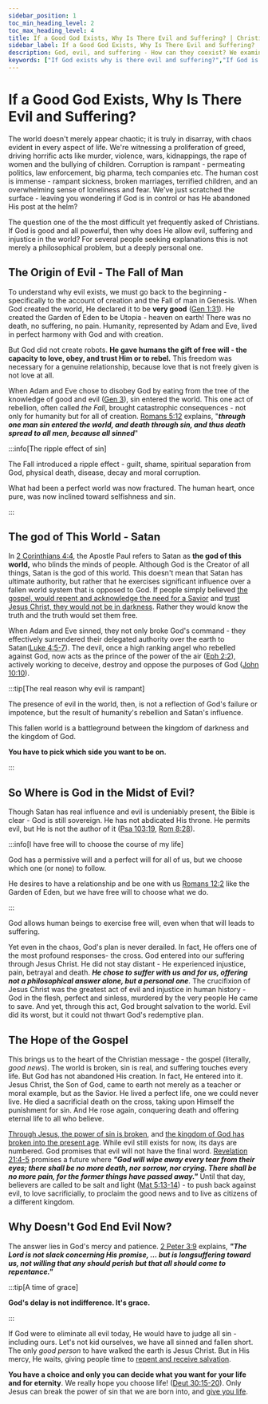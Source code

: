 ```yaml
---
sidebar_position: 1
toc_min_heading_level: 2
toc_max_heading_level: 4
title: If a Good God Exists, Why Is There Evil and Suffering? | Christian Apologetics
sidebar_label: If a Good God Exists, Why Is There Evil and Suffering?
description: God, evil, and suffering - How can they coexist? We examine the answer, exploring free will, the fall, and suffering's role in God's ultimate redemptive plan.
keywords: ["If God exists why is there evil and suffering?","If God is good and all powerful, why does He allow evil, suffering, and injustice in the world?","The problem of evil","Christian views on suffering","Free will and suffering","Biblical explanation of evil","God's plan for suffering","Why does God allow suffering?"]
---
```


# If a Good God Exists, Why Is There Evil and Suffering?

The world doesn't merely appear chaotic; it is truly in disarray, with chaos evident in every aspect of life. We're
witnessing a proliferation of greed, driving horrific acts like murder, violence, wars, kidnappings, the rape of women
and the bullying of children. Corruption is rampant - permeating politics, law enforcement, big pharma, tech companies etc.
The human cost is immense - rampant sickness, broken marriages, terrified children, and an overwhelming sense of
loneliness and fear. We've just scratched the surface - leaving you wondering if God is in control or has He abandoned His
post at the helm? 

The question one of the the most difficult yet frequently asked of Christians. If God is good and all powerful, then why
does He allow evil, suffering and injustice in the world? For several people seeking explanations this is not merely a
philosophical problem, but a deeply personal one.

## The Origin of Evil - The Fall of Man

To understand why evil exists, we must go back to the beginning - specifically to the account of creation and the Fall of man
in Genesis. When God created the world, He declared it to be **very good**
([Gen 1:31](https://www.biblegateway.com/passage/?search=Genesis%201%3A31&version=NKJV)). He created the Garden of Eden to be
Utopia - heaven on earth! There was no death, no suffering, no pain. Humanity, represented by Adam and Eve, lived in perfect
harmony with God and with creation.

But God did not create robots. **He gave humans the gift of free will - the capacity to love, obey, and trust Him or to rebel.**
This freedom was necessary for a genuine relationship, because love that is not freely given is not love at all.

When Adam and Eve chose to disobey God by eating from the tree of the knowledge of good and evil
([Gen 3](https://www.biblegateway.com/passage/?search=Genesis%203&version=NKJV)), sin entered the world. This one act of
rebellion, often called *the Fall*, brought catastrophic consequences - not only for humanity but for all of creation.
[Romans 5:12](https://www.biblegateway.com/passage/?search=romans%205%3A12&version=NKJV) explains, "***through one man sin
entered the world, and death through sin, and thus death spread to all men, because all sinned***"

:::info[The ripple effect of sin]

The Fall introduced a ripple effect - guilt, shame, spiritual separation from God, physical death, disease, decay
and moral corruption.

What had been a perfect world was now fractured. The human heart, once pure, was now inclined toward selfishness and sin.

:::

## The god of This World - Satan

In [2 Corinthians 4:4](https://www.biblegateway.com/passage/?search=2%20Corinthians%204%3A4&version=NKJV), the
Apostle Paul refers to Satan as **the god of this world,** who blinds the minds of people. Although God is the Creator
of all things, Satan is the god of this world. This doesn't mean that Satan has ultimate authority, but rather that
he exercises significant influence over a fallen world system that is opposed to God. If people simply believed [the
gospel, would repent and acknowledge the need for a Savior](../../jesus/because-he-lives/salvation-and-redemption.md)
and [trust Jesus Christ, they would not be in darkness](../../jesus/because-he-lives/i-can-face-tomorrow.md). Rather
they would know the truth and the truth would set them free.

When Adam and Eve sinned, they not only broke God's command - they effectively surrendered their delegated authority
over the earth to Satan([Luke 4:5-7](https://www.biblegateway.com/passage/?search=Luke%204%3A5-7&version=NKJV)).
The devil, once a high ranking angel who rebelled against God, now acts as the prince of the power of the air
([Eph 2:2](https://www.biblegateway.com/passage/?search=eph%202%3A2&version=NKJV)), actively working
to deceive, destroy and oppose the purposes of God
([John 10:10](https://www.biblegateway.com/passage/?search=john%2010%3A10&version=NKJV)).

:::tip[The real reason why evil is rampant]

The presence of evil in the world, then, is not a reflection of God's failure or impotence, but the result of humanity's
rebellion and Satan's influence. 

This fallen world is a battleground between the kingdom of darkness and the kingdom of God. 

**You have to pick which side you want to be on.**

:::

## So Where is God in the Midst of Evil?

Though Satan has real influence and evil is undeniably present, the Bible is clear - God is still sovereign. He
has not abdicated His throne. He permits evil, but He is not the author of it
([Psa 103:19](https://www.biblegateway.com/passage/?search=Psalm%20103%3A19&version=NKJV),
[Rom 8:28](https://www.biblegateway.com/passage/?search=Romans%208%3A28&version=NKJV)). 

:::info[I have free will to choose the course of my life]

God has a permissive will and a perfect will for all of us, but we choose which one (or none) to follow.

He desires to have a relationship and be one with us
[Romans 12:2](https://www.biblegateway.com/passage/?search=Romans%2012%3A2&version=NKJV) like the Garden of Eden,
but we have free will to choose what we do.

:::

God allows human beings to exercise free will, even when that will leads to suffering.

Yet even in the chaos, God's plan is never derailed. In fact, He offers one of the most profound responses- the cross.
God entered into our suffering through Jesus Christ. He did not stay distant - He experienced injustice, pain, betrayal
and death. ***He chose to suffer with us and for us, offering not a philosophical answer alone, but a personal one***.
The crucifixion of Jesus Christ was the greatest act of evil and injustice in human history - God in the flesh, perfect
and sinless, murdered by the very people He came to save. And yet, through this act, God brought salvation to the world.
Evil did its worst, but it could not thwart God's redemptive plan.

## The Hope of the Gospel

This brings us to the heart of the Christian message - the gospel (literally, *good news*). The world is broken,
sin is real, and suffering touches every life. But God has not abandoned His creation. In fact, He entered into it.
Jesus Christ, the Son of God, came to earth not merely as a teacher or moral example, but as the Savior.
He lived a perfect life, one we could never live. He died a sacrificial death on the cross, taking upon Himself the
punishment for sin. And He rose again, conquering death and offering eternal life to all who believe.

[Through Jesus, the power of sin is broken](../../jesus/because-he-lives/salvation-and-redemption.md), and
[the kingdom of God has broken into the present age](../../jesus/crediblilty/teachings-of-jesus.md#the-kingdom-of-god).
While evil still exists for now, its days are numbered. God promises that evil will not have the final word.
[Revelation 21:4-5](https://www.biblegateway.com/passage/?search=Rev%2021%3A4-5&version=NKJV) promises a future where
***"God will wipe away every tear from their eyes; there shall be no more death, nor sorrow, nor crying. There shall be no more pain, for the former things have passed away."*** Until that day, believers are called to be salt and light
([Mat 5:13-14](https://www.biblegateway.com/passage/?search=Mat%205%3A13-14&version=NKJV)) - to push back against
evil, to love sacrificially, to proclaim the good news and to live as citizens of a different kingdom.


## Why Doesn't God End Evil Now?

The answer lies in God's mercy and patience.
[2 Peter 3:9](https://www.biblegateway.com/passage/?search=2%20Peter%203%3A9&version=NKJV) explains,
***"The Lord is not slack concerning His promise, ... but is longsuffering toward us, not willing that any should
perish but that all should come to repentance."***

:::tip[A time of grace]

**God's delay is not indifference. It's grace.**

:::

If God were to eliminate all evil today, He would have to judge all sin - including ours. Let's not kid
ourselves, we have all sinned and fallen short. The only *good person* to have walked the earth is Jesus
Christ. But in His mercy, He waits, giving people time to [repent and receive salvation](../../jesus/because-he-lives/new-identity-in-christ.mdx).

**You have a choice and only you can decide what you want for your life and for eternity**. We really hope you
choose life! ([Deut 30:15-20](https://www.biblegateway.com/passage/?search=Deuteronomy%2030%3A15-20&version=NKJV)).
Only Jesus can break the power of sin that we are born into, and [give you life](../../jesus/because-he-lives/i-can-face-tomorrow.md).
